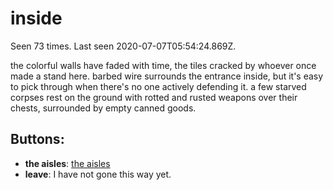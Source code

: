# inside

Seen 73 times. Last seen 2020-07-07T05:54:24.869Z.

the colorful walls have faded with time, the tiles cracked by whoever once made a stand here. barbed wire surrounds the entrance inside, but it's easy to pick through when there's no one actively defending it. a few starved corpses rest on the ground with rotted and rusted weapons over their chests, surrounded by empty canned goods.

## Buttons:

- **the aisles**: [the aisles](the-aisles-pa1w3d.md)
- **leave**: I have not gone this way yet.